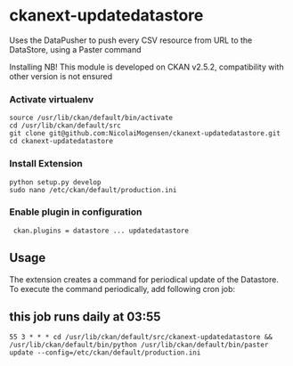 # ckanext-updatedatastore
Uses the DataPusher to push every CSV resource from URL to the DataStore, using a Paster command

Installing
NB! This module is developed on CKAN v2.5.2, compatibility with other version is not ensured

### Activate virtualenv
```
source /usr/lib/ckan/default/bin/activate
cd /usr/lib/ckan/default/src
git clone git@github.com:NicolaiMogensen/ckanext-updatedatastore.git
cd ckanext-updatedatastore
```

### Install Extension
```
python setup.py develop
sudo nano /etc/ckan/default/production.ini
```
### Enable plugin in configuration
```
 ckan.plugins = datastore ... updatedatastore
```
## Usage
The extension creates a command for periodical update of the Datastore. To execute the command periodically, add following cron job:

## this job runs daily at 03:55
```
55 3 * * * cd /usr/lib/ckan/default/src/ckanext-updatedatastore && /usr/lib/ckan/default/bin/python /usr/lib/ckan/default/bin/paster update --config=/etc/ckan/default/production.ini
```

